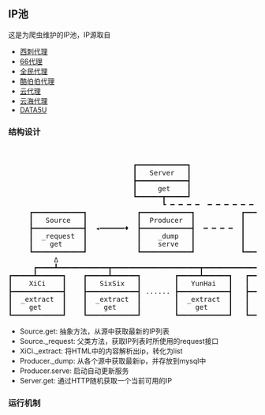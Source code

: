 ## IP池
这是为爬虫维护的IP池，IP源取自
* [西刺代理](http://www.xicidaili.com)
* [66代理](http://www.66ip.cn)
* [全民代理](http://www.goubanjia.com)
* [酷伯伯代理](http://www.coobobo.com)
* [云代理](http://www.ip3366.net/)
* [云海代理](http://www.kxdaili.com/)
* [DATA5U](http://www.data5u.com)

### 结构设计
<pre>


                              ┏━━━━━━━━━━━━┓
                              ┃   Server   ┃
                              ┣━━━━━━━━━━━━┫
                              ┃     get    ┃
                              ┗━━━━━━┳━━━━━┛
                                     ┗ ━ ━ ━ ━  ━ ━ ━ ━ ━ ━ ━ ┓
     ┏━━━━━━━━━━━━┓            ┏━━━━━━━━━━━━┓           ┏━━━━━┻━━━━━━┓
     ┃   Source   ┃            ┃  Producer  ┃           ┃            ┃
     ┣━━━━━━━━━━━━┫  ◂━━━━━━♦  ┣━━━━━━━━━━━━┫  ━ ━ ━ ━  ┃    MySQL   ┃
     ┃  _request  ┃            ┃    _dump   ┃           ┃            ┃
     ┃    get     ┃            ┃    serve   ┃           ┃            ┃
     ┗━━━━━━━━━━━━┛            ┗━━━━━━━━━━━━┛           ┗━━━━━━━━━━━━┛
           Δ
      ┏━━━━┻━━━━━━━━━━━━┳━━━━━━━━━━━━━━━━━━━━━┳━━━━━━━━━━━━━━━━┓
┏━━━━━┻━━━━━━┓    ┏━━━━━┻━━━━━━┓        ┏━━━━━┻━━━━━━┓   ┏━━━━━┻━━━━━━┓
┃    XiCi    ┃    ┃   SixSix   ┃        ┃   YunHai   ┃   ┃   Data5U   ┃
┣━━━━━━━━━━━━┫    ┣━━━━━━━━━━━━┫ ...... ┣━━━━━━━━━━━━┫   ┣━━━━━━━━━━━━┫
┃  _extract  ┃    ┃  _extract  ┃        ┃  _extract  ┃   ┃  _extract  ┃
┃    get     ┃    ┃    get     ┃        ┃    get     ┃   ┃    get     ┃
┗━━━━━━━━━━━━┛    ┗━━━━━━━━━━━━┛        ┗━━━━━━━━━━━━┛   ┗━━━━━━━━━━━━┛
</pre>
* Source.get: 抽象方法，从源中获取最新的IP列表
* Source._request: 父类方法，获取IP列表时所使用的request接口
* XiCi._extract: 将HTML中的内容解析出ip，转化为list
* Producer._dump: 从各个源中获取最新ip，并存放到mysql中
* Producer.serve: 启动自动更新服务
* Server.get: 通过HTTP随机获取一个当前可用的IP

### 运行机制
